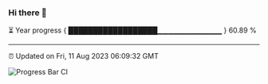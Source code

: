 ### Hi there 👋

⏳ Year progress { ██████████████████▁▁▁▁▁▁▁▁▁▁▁▁ } 60.89 %

---

⏰ Updated on Fri, 11 Aug 2023 06:09:32 GMT

![Progress Bar CI](https://github.com/Shyam-Makwana/GitHub-Actions-Demo/workflows/Progress%20Bar%20CI/badge.svg)
